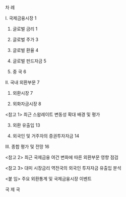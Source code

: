 차  례

Ⅰ. 국제금융시장 1

1. 글로벌 금리 1

2. 글로벌 주가 3

3. 글로벌 환율 4

4. 글로벌 펀드자금 5

5. 중  국 6

Ⅱ. 국내 외환부문 7

1. 외환시장 7

2. 외화자금시장 8

&lt;참고 1&gt; 최근 스왑레이트 변동성 확대 배경 및 평가

3. 외환 유출입 13

4. 외국인 및 거주자의 증권투자자금 14

Ⅲ. 종합 평가 및 전망 16

&lt;참고 2&gt; 최근 국제금융 여건 변화에 따른 외환부문 영향 점검

&lt;참고 3&gt; 대미 시장금리 역전국의 외국인 투자자금 유출입 분석

&lt;붙 임&gt; 주요 외환통계 및 국제금융시장 이벤트

국 제 국